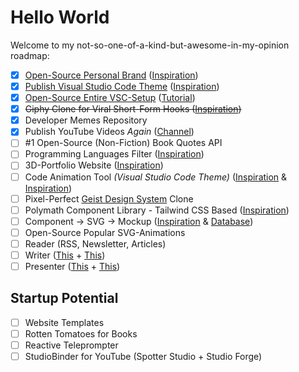 # Hello World

Welcome to my not-so-one-of-a-kind-but-awesome-in-my-opinion roadmap:

- [x] [Open-Source Personal Brand](https://github.com/fabianfrankwerner/fabianfrankwerner) ([Inspiration](https://github.com/0atman/noboilerplate))
- [x] [Publish Visual Studio Code Theme](https://marketplace.visualstudio.com/items?itemName=Polymath.polymath) ([Inspiration](https://resend.com/nextjs))
- [x] [Open-Source Entire VSC-Setup](https://github.com/fabianfrankwerner/visual-studio-code-settings) ([Tutorial](https://bobbyhadz.com/blog/vscode-export-settings-and-extensions))
- [x] ~~Giphy Clone for Viral Short-Form Hooks ([Inspiration](https://giphy.com/))~~
- [x] Developer Memes Repository
- [x] Publish YouTube Videos _Again_ ([Channel](https://youtube.com/@fabianfrankwerner))
- [ ] #1 Open-Source (Non-Fiction) Book Quotes API
- [ ] Programming Languages Filter ([Inspiration](https://www.instagram.com/ar/440429504731875))
- [ ] 3D-Portfolio Website ([Inspiration](https://skelly-stickers.vercel.app))
- [ ] Code Animation Tool _(Visual Studio Code Theme)_ ([Inspiration](https://www.animate-code.com/) & [Inspiration](https://www.hackreels.com))
- [ ] Pixel-Perfect [Geist Design System](https://vercel.com/geist) Clone
- [ ] Polymath Component Library - Tailwind CSS Based ([Inspiration](https://ui.shadcn.com/))
- [ ] Component → SVG → Mockup ([Inspiration](https://www.canva.com/create/mockup-generator/) & [Database](https://jeremymura.notion.site/e20452febb3647849d5c21c48cb3ed8f?v=27e66eda58924d1d8fc2e1dd1b42b460))
- [ ] Open-Source Popular SVG-Animations
- [ ] Reader (RSS, Newsletter, Articles)
- [ ] Writer ([This](https://lex.page/) + [This](https://ia.net/writer))
- [ ] Presenter ([This](https://github.com/MSzturc/obsidian-advanced-slides) + [This](https://ia.net/presenter))

## Startup Potential

- [ ] Website Templates
- [ ] Rotten Tomatoes for Books
- [ ] Reactive Teleprompter
- [ ] StudioBinder for YouTube (Spotter Studio + Studio Forge)
